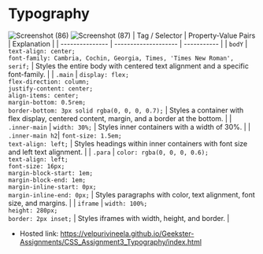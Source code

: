 # Typography
![Screenshot (86)](https://github.com/VelpuriVineela/Geekster-Assignments/assets/134683293/e223d8c7-ed14-4105-bbfe-54843f5f0f2d)
![Screenshot (87)](https://github.com/VelpuriVineela/Geekster-Assignments/assets/134683293/841bd37a-4fea-4a5a-97ae-4e62ec0bf7d1)
| Tag / Selector  | Property-Value Pairs | Explanation |
| --------------- | -------------------- | ----------- |
| `bodY`          | `text-align: center;`<br>`font-family: Cambria, Cochin, Georgia, Times, 'Times New Roman', serif;` | Styles the entire body with centered text alignment and a specific font-family. |
| `.main`         | `display: flex;`<br>`flex-direction: column;`<br>`justify-content: center;`<br>`align-items: center;`<br>`margin-bottom: 0.5rem;`<br>`border-bottom: 3px solid rgba(0, 0, 0, 0.7);` | Styles a container with flex display, centered content, margin, and a border at the bottom. |
| `.inner-main`   | `width: 30%;` | Styles inner containers with a width of 30%. |
| `.inner-main h2`| `font-size: 1.5em;`<br>`text-align: left;` | Styles headings within inner containers with font size and left text alignment. |
| `.para`         | `color: rgba(0, 0, 0, 0.6);`<br>`text-align: left;`<br>`font-size: 16px;`<br>`margin-block-start: 1em;`<br>`margin-block-end: 1em;`<br>`margin-inline-start: 0px;`<br>`margin-inline-end: 0px;` | Styles paragraphs with color, text alignment, font size, and margins. |
| `iframe`        | `width: 100%;`<br>`height: 280px;`<br>`border: 2px inset;` | Styles iframes with width, height, and border. |
- Hosted link: https://velpurivineela.github.io/Geekster-Assignments/CSS_Assignment3_Typography/index.html
